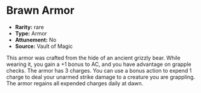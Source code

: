 
# Brawn Armor

* **Rarity:** rare
* **Type:** Armor
* **Attunement:** No
* **Source:** Vault of Magic


This armor was crafted from the hide of an ancient grizzly bear. While wearing it, you gain a +1 bonus to AC, and you have advantage on grapple checks. The armor has 3 charges. You can use a bonus action to expend 1 charge to deal your unarmed strike damage to a creature you are grappling. The armor regains all expended charges daily at dawn.
